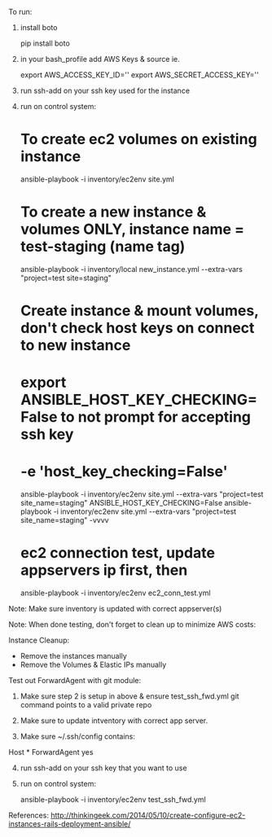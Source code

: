 To run:

1) install boto

    pip install boto

2) in your bash_profile add AWS Keys & source ie.

    export AWS_ACCESS_KEY_ID=''
    export AWS_SECRET_ACCESS_KEY=''

3) run ssh-add on your ssh key used for the instance

4) run on control system:

    # To create ec2 volumes on existing instance
    ansible-playbook -i inventory/ec2env site.yml

    # To create a new instance & volumes ONLY, instance name = test-staging (name tag)
    ansible-playbook -i inventory/local new_instance.yml --extra-vars "project=test site=staging"

    # Create instance & mount volumes, don't check host keys on connect to new instance
    # export ANSIBLE_HOST_KEY_CHECKING=False  to not prompt for accepting ssh key
    # -e 'host_key_checking=False'
    ansible-playbook -i inventory/ec2env site.yml --extra-vars "project=test site_name=staging"
    ANSIBLE_HOST_KEY_CHECKING=False ansible-playbook -i inventory/ec2env site.yml --extra-vars "project=test site_name=staging" -vvvv


    # ec2 connection test, update appservers ip first, then
    ansible-playbook -i inventory/ec2env ec2_conn_test.yml

Note: Make sure inventory is updated with correct appserver(s)

Note: When done testing, don't forget to clean up to minimize AWS costs:

Instance Cleanup:

- Remove the instances manually
- Remove the Volumes & Elastic IPs manually



Test out ForwardAgent with git module:

1) Make sure step 2 is setup in above & ensure test_ssh_fwd.yml git command points to a valid private repo

2) Make sure to update intventory with correct app server.


3) Make sure ~/.ssh/config contains:

Host *
    ForwardAgent yes


4) run ssh-add on your ssh key that you want to use

5) run on control system:

    ansible-playbook -i inventory/ec2env test_ssh_fwd.yml


References: http://thinkingeek.com/2014/05/10/create-configure-ec2-instances-rails-deployment-ansible/
